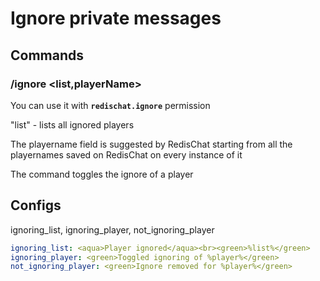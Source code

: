 # Ignore private messages

## Commands

### /ignore \<list,playerName>

You can use it with **`redischat.ignore`** permission

"list" - lists all ignored players

The playername field is suggested by RedisChat starting from all the playernames saved on RedisChat on every instance of it

The command toggles the ignore of a player

## Configs

ignoring\_list, ignoring\_player, not\_ignoring\_player

```yaml
ignoring_list: <aqua>Player ignored</aqua><br><green>%list%</green>
ignoring_player: <green>Toggled ignoring of %player%</green>
not_ignoring_player: <green>Ignore removed for %player%</green>
```

